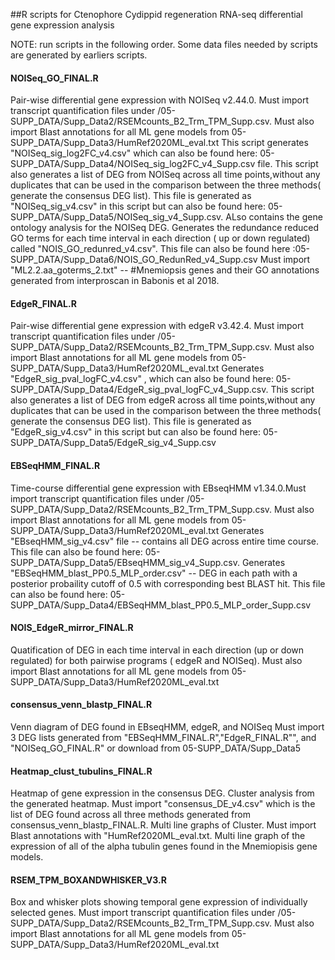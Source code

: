 ##R scripts for Ctenophore Cydippid regeneration RNA-seq differential gene expression analysis

NOTE: run scripts in the following order. Some data files needed by scripts are generated by earliers scripts.

#### NOISeq_GO_FINAL.R

Pair-wise differential gene expression with NOISeq v2.44.0.  Must import transcript quantification files under /05-SUPP_DATA/Supp_Data2/RSEMcounts_B2_Trm_TPM_Supp.csv. Must also import Blast annotations for all ML gene models from 05-SUPP_DATA/Supp_Data3/HumRef2020ML_eval.txt  This script generates "NOISeq_sig_log2FC_v4.csv" which can also be found here: 05-SUPP_DATA/Supp_Data4/NOISeq_sig_log2FC_v4_Supp.csv file. This script also generates a list of DEG from NOISeq across all time points,without any duplicates that can be used in the comparison between the three methods( generate the consensus DEG list). This file is generated as "NOISeq_sig_v4.csv" in this script but can also be found here: 05-SUPP_DATA/Supp_Data5/NOISeq_sig_v4_Supp.csv. ALso contains the gene ontology analysis for the NOISeq DEG. Generates the redundance reduced GO terms for each time interval in each direction ( up or down regulated) called "NOIS_GO_redunred_v4.csv". This file can also be found here :05-SUPP_DATA/Supp_Data6/NOIS_GO_RedunRed_v4_Supp.csv Must import "ML2.2.aa_goterms_2.txt" -- #Mnemiopsis genes and their GO annotations generated from interproscan in Babonis et al 2018. 

#### EdgeR_FINAL.R

Pair-wise differential gene expression with edgeR v3.42.4. Must import transcript quantification files under /05-SUPP_DATA/Supp_Data2/RSEMcounts_B2_Trm_TPM_Supp.csv. Must also import Blast annotations for all ML gene models from 05-SUPP_DATA/Supp_Data3/HumRef2020ML_eval.txt  Generates "EdgeR_sig_pval_logFC_v4.csv" , which can also be found here: 05-SUPP_DATA/Supp_Data4/EdgeR_sig_pval_logFC_v4_Supp.csv.  This script also generates a list of DEG from edgeR across all time points,without any duplicates that can be used in the comparison between the three methods( generate the consensus DEG list). This file is generated as "EdgeR_sig_v4.csv" in this script but can also be found here: 05-SUPP_DATA/Supp_Data5/EdgeR_sig_v4_Supp.csv


#### EBSeqHMM_FINAL.R

Time-course differential gene expression with EBseqHMM v1.34.0.Must import transcript quantification files under /05-SUPP_DATA/Supp_Data2/RSEMcounts_B2_Trm_TPM_Supp.csv. Must also import Blast annotations for all ML gene models from 05-SUPP_DATA/Supp_Data3/HumRef2020ML_eval.txt Generates "EBseqHMM_sig_v4.csv" file -- contains all DEG across entire time course. This file can also be found here:  05-SUPP_DATA/Supp_Data5/EBseqHMM_sig_v4_Supp.csv. Generates "EBSeqHMM_blast_PP0.5_MLP_order.csv" -- DEG in each path with a posterior probaility cutoff of 0.5 with corresponding best BLAST hit. This file can also be found here: 05-SUPP_DATA/Supp_Data4/EBSeqHMM_blast_PP0.5_MLP_order_Supp.csv 

#### NOIS_EdgeR_mirror_FINAL.R

Quatification of DEG in each time interval in each direction (up or down regulated) for both pairwise programs ( edgeR and NOISeq).  Must also import Blast annotations for all ML gene models from 05-SUPP_DATA/Supp_Data3/HumRef2020ML_eval.txt  

#### consensus_venn_blastp_FINAL.R

Venn diagram of DEG found in EBseqHMM, edgeR, and NOISeq 
Must import 3 DEG lists generated from "EBSeqHMM_FINAL.R","EdgeR_FINAL.R"", and "NOISeq_GO_FINAL.R" or download from 05-SUPP_DATA/Supp_Data5


#### Heatmap_clust_tubulins_FINAL.R

Heatmap of gene expression in the consensus DEG.  Cluster analysis from the generated heatmap.  Must import "consensus_DE_v4.csv" which is the list of DEG found across all three methods generated from consensus_venn_blastp_FINAL.R.  Multi line graphs of Cluster.   Must import Blast annotations with "HumRef2020ML_eval.txt. Multi line graph of the expression of all of the alpha tubulin genes found in the Mnemiopisis gene models. 

#### RSEM_TPM_BOXANDWHISKER_V3.R

Box and whisker plots showing temporal gene expression of individually selected genes. Must import transcript quantification files under /05-SUPP_DATA/Supp_Data2/RSEMcounts_B2_Trm_TPM_Supp.csv. Must also import Blast annotations for all ML gene models from 05-SUPP_DATA/Supp_Data3/HumRef2020ML_eval.txt




